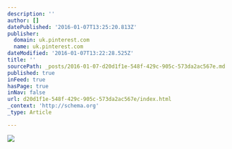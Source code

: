 ```yaml
---
description: ''
author: []
datePublished: '2016-01-07T13:25:20.813Z'
publisher:
  domain: uk.pinterest.com
  name: uk.pinterest.com
dateModified: '2016-01-07T13:22:28.525Z'
title: ''
sourcePath: _posts/2016-01-07-d20d1f1e-548f-429c-905c-573da2ac567e.md
published: true
inFeed: true
hasPage: true
inNav: false
url: d20d1f1e-548f-429c-905c-573da2ac567e/index.html
_context: 'http://schema.org'
_type: Article

---
```

![](https://s-media-cache-ak0.pinimg.com/736x/73/59/4c/73594c6a2893990fb6f09435032f565c.jpg)